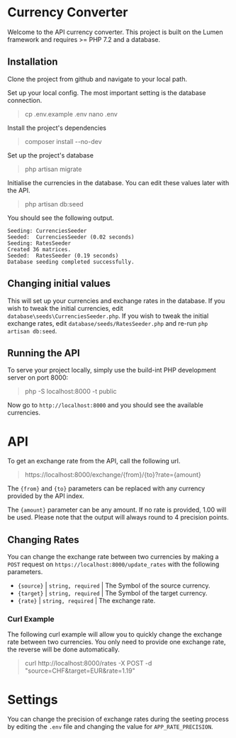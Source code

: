# Currency Converter

Welcome to the API currency converter. This project is built on the Lumen framework and requires >= PHP 7.2 and a database.

## Installation

Clone the project from github and navigate to your local path.

Set up your local config. The most important setting is the database connection.

> cp .env.example .env
> nano .env

Install the project's dependencies

> composer install --no-dev

Set up the project's database

> php artisan migrate

Initialise the currencies in the database. You can edit these values later with the API.

> php artisan db:seed

You should see the following output.

    Seeding: CurrenciesSeeder
    Seeded:  CurrenciesSeeder (0.02 seconds)
    Seeding: RatesSeeder
    Created 36 matrices.
    Seeded:  RatesSeeder (0.19 seconds)
    Database seeding completed successfully.

## Changing initial values
This will set up your currencies and exchange rates in the database. If you wish to tweak the initial currencies, edit `database\seeds\CurrenciesSeeder.php`. If you wish to tweak the initial exchange rates, edit `database/seeds/RatesSeeder.php` and re-run `php artisan db:seed`.

## Running the API

To serve your project locally, simply use the build-int PHP development server on port 8000:

> php -S localhost:8000 -t public

Now go to `http://localhost:8000` and you should see the available currencies.

# API

To get an exchange rate from the API, call the following url.

> https://localhost:8000/exchange/{from}/{to}?rate={amount}

The `{from}` and `{to}` parameters can be replaced with any currency provided by the API index.

The `{amount}` parameter can be any amount. If no rate is provided, 1.00 will be used. Please note that the output will always round to 4 precision points.

## Changing Rates

You can change the exchange rate between two currencies by making a `POST` request on `https://localhost:8000/update_rates` with the following parameters.

* `{source}` | `string, required` | The Symbol of the source currency.
* `{target}` | `string, required` | The Symbol of the target currency.
* `{rate}` | `string, required` | The exchange rate.


### Curl Example

The following curl example will allow you to quickly change the exchange rate between two currencies. You only need to provide one exchange rate, the reverse will be done automatically.

> curl http://localhost:8000/rates -X POST -d "source=CHF&target=EUR&rate=1.19"

# Settings

You can change the precision of exchange rates during the seeting process by editing the `.env` file and changing the value for `APP_RATE_PRECISION`.
